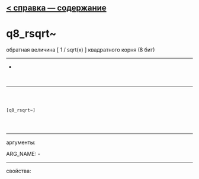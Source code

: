 [< справка — содержание](ceammc_lib.html)
---

# q8_rsqrt~


 обратная величина [ 1 / sqrt(x) ] квадратного корня (8 бит)

---

-
<br>


---


```



[q8_rsqrt~]


            
```

---
аргументы:

ARG_NAME: -<br>

---
свойства:


